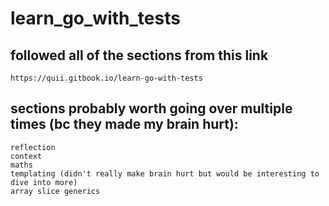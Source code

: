 # learn_go_with_tests

## followed all of the sections from this link
``` 
https://quii.gitbook.io/learn-go-with-tests
```

## sections probably worth going over multiple times (bc they made my brain hurt):
```
reflection
context
maths
templating (didn't really make brain hurt but would be interesting to dive into more)
array slice generics
```

